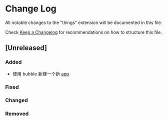 # Change Log

All notable changes to the "things" extension will be documented in this file.

Check [Keep a Changelog](http://keepachangelog.com/) for recommendations on how to structure this file.

## [Unreleased]

### Added

- 使用 bubble 新建一个新 [app](https://accelerate-91745.bubbleapps.io/version-test)

### Fixed

### Changed

### Removed
